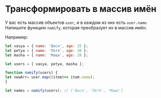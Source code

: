 # Трансформировать в массив имён

У вас есть массив объектов `user`, и в каждом из них есть `user.name`. Напишите функцию `namify`, которая преобразует их в массив имён.

Например:

```js
let vasya = { name: 'Вася', age: 25 };
let petya = { name: 'Петя', age: 30 };
let masha = { name: 'Маша', age: 28 };

let users = [ vasya, petya, masha ];

function namify(users) {
let newArr= user.map((item)=> item.name);
}

let names = namify(users); // ['Вася', 'Петя', 'Маша']
```
